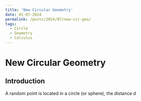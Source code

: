 ```yaml
---
title: 'New Circular Geometry'
date: 01-07-2024
permalink: /posts/2024/07/new-cir-geo/
tags:
  - Circle
  - Geometry
  - Calculus
---
```


New Circular Geometry 
======

Introduction
------
A random point is located in a circle (or sphere), the distance $d$
